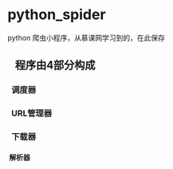 # python_spider
python 爬虫小程序，从慕课网学习到的，在此保存


##    程序由4部分构成
###   调度器
###   URL管理器
###   下载器
####  解析器
